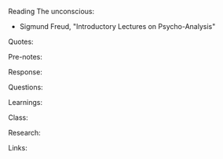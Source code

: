 Reading The unconscious:

- Sigmund Freud, "Introductory Lectures on Psycho-Analysis"

Quotes:

Pre-notes:

Response:

Questions:

Learnings:

Class:

Research:

Links:
